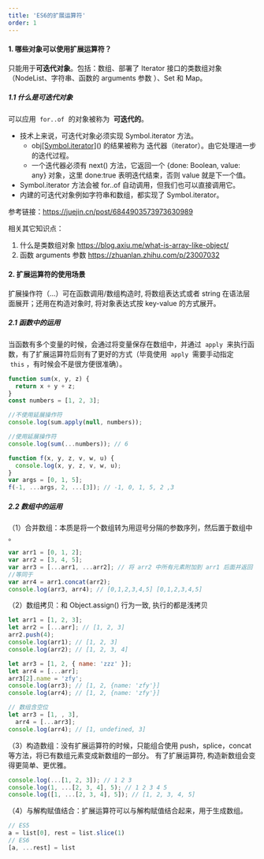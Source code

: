 ```yaml
---
title: 'ES6的扩展运算符'
order: 1
---
```


#### 1. 哪些对象可以使用扩展运算符？

只能用于**可迭代对象**。包括：数组、部署了 Iterator 接口的类数组对象（NodeList、字符串、函数的 arguments 参数 ）、Set 和 Map。

##### 1.1 什么是可迭代对象

可以应用  `for..of`  的对象被称为  **可迭代的**。

- 技术上来说，可迭代对象必须实现 Symbol.iterator 方法。
  - obj[[Symbol.iterator]]()() 的结果被称为 迭代器（iterator）。由它处理进一步的迭代过程。
  - 一个迭代器必须有 next() 方法，它返回一个 {done: Boolean, value: any} 对象，这里 done:true 表明迭代结束，否则 value 就是下一个值。
- Symbol.iterator 方法会被 for..of 自动调用，但我们也可以直接调用它。
- 内建的可迭代对象例如字符串和数组，都实现了 Symbol.iterator。

参考链接：https://juejin.cn/post/6844903573973630989

相关其它知识点：

1. 什么是类数组对象 https://blog.axiu.me/what-is-array-like-object/
2. 函数 arguments 参数 https://zhuanlan.zhihu.com/p/23007032

#### 2. 扩展运算符的使用场景

扩展操作符（...）可在函数调用/数组构造时, 将数组表达式或者 string 在语法层面展开；还用在构造对象时, 将对象表达式按 key-value 的方式展开。

##### 2.1 函数中的运用

当函数有多个变量的时候，会通过将变量保存在数组中，并通过  `apply`  来执行函数，有了扩展运算符后则有了更好的方式（毕竟使用  `apply`  需要手动指定  `this` ，有时候会不是很方便很准确）。

```javascript
function sum(x, y, z) {
  return x + y + z;
}
const numbers = [1, 2, 3];

//不使用延展操作符
console.log(sum.apply(null, numbers));

//使用延展操作符
console.log(sum(...numbers)); // 6
```

```javascript
function f(x, y, z, v, w, u) {
  console.log(x, y, z, v, w, u);
}
var args = [0, 1, 5];
f(-1, ...args, 2, ...[3]); // -1, 0, 1, 5, 2 ,3
```

##### 2.2 数组中的运用

（1）合并数组：本质是将一个数组转为用逗号分隔的参数序列，然后置于数组中 。

```javascript
var arr1 = [0, 1, 2];
var arr2 = [3, 4, 5];
var arr3 = [...arr1, ...arr2]; // 将 arr2 中所有元素附加到 arr1 后面并返回
//等同于
var arr4 = arr1.concat(arr2);
console.log(arr3, arr4); // [0,1,2,3,4,5] [0,1,2,3,4,5]
```

（2）数组拷贝：和 Object.assign() 行为一致, 执行的都是浅拷贝

```javascript
let arr1 = [1, 2, 3];
let arr2 = [...arr]; // [1, 2, 3]
arr2.push(4);
console.log(arr1); // [1, 2, 3]
console.log(arr2); // [1, 2, 3, 4]

let arr3 = [1, 2, { name: 'zzz' }];
let arr4 = [...arr];
arr3[2].name = 'zfy';
console.log(arr3); // [1, 2, {name: 'zfy'}]
console.log(arr4); // [1, 2, {name: 'zfy'}]

// 数组含空位
let arr3 = [1, , 3],
  arr4 = [...arr3];
console.log(arr4); // [1, undefined, 3]
```

（3）构造数组：没有扩展运算符的时候，只能组合使用 push，splice，concat 等方法，将已有数组元素变成新数组的一部分。 有了扩展运算符, 构造新数组会变得更简单、更优雅。

```javascript
console.log(...[1, 2, 3]); // 1 2 3
console.log(1, ...[2, 3, 4], 5); // 1 2 3 4 5
console.log([1, ...[2, 3, 4], 5]); // [1, 2, 3, 4, 5]
```

（4）与解构赋值结合：扩展运算符可以与解构赋值结合起来，用于生成数组。

```javascript
// ES5
a = list[0], rest = list.slice(1)
// ES6
[a, ...rest] = list
```
